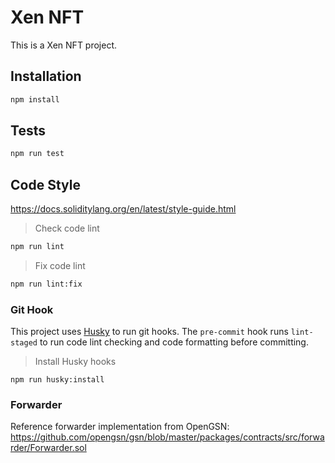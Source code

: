 # Xen NFT

This is a Xen NFT project.

## Installation

```bash
npm install
```

## Tests

```bash
npm run test
```

## Code Style

https://docs.soliditylang.org/en/latest/style-guide.html

> Check code lint

```bash
npm run lint
```

> Fix code lint

```bash
npm run lint:fix
```

### Git Hook

This project uses [Husky](https://typicode.github.io/husky/#/) to run git hooks. The `pre-commit`
hook runs `lint-staged` to run code lint checking and code formatting before committing.

> Install Husky hooks

```shell
npm run husky:install
```

### Forwarder

Reference forwarder implementation from OpenGSN: https://github.com/opengsn/gsn/blob/master/packages/contracts/src/forwarder/Forwarder.sol
